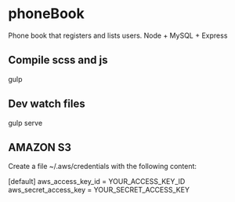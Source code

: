 # phoneBook
Phone book that registers and lists users. Node + MySQL + Express

## Compile scss and js
gulp

## Dev watch files
gulp serve

## AMAZON S3

Create a file ~/.aws/credentials with the following content:

[default]
aws_access_key_id = YOUR_ACCESS_KEY_ID
aws_secret_access_key = YOUR_SECRET_ACCESS_KEY

